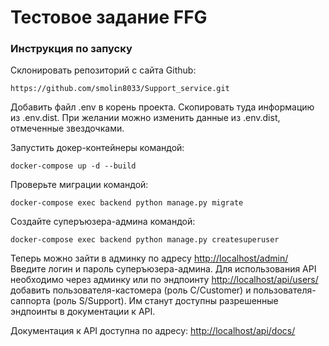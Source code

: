 # Тестовое задание FFG

### Инструкция по запуску

Склонировать репозиторий с сайта Github:

```https://github.com/smolin8033/Support_service.git```

Добавить файл .env в корень проекта. Скопировать туда
информацию из .env.dist. При желании
можно изменить данные из .env.dist, отмеченные
звездочками.

Запустить докер-контейнеры командой:

```docker-compose up -d --build```

Проверьте миграции командой:

```docker-compose exec backend python manage.py migrate```

Создайте суперъюзера-админа командой:

```docker-compose exec backend python manage.py createsuperuser```

Теперь можно зайти в админку по адресу [http://localhost/admin/](http://localhost/admin/)
Введите логин и пароль суперъюзера-админа. Для использования API
необходимо через админку или по эндпоинту [http://localhost/api/users/](http://localhost/api/users/) добавить пользователя-кастомера
(роль C/Customer) и пользователя-саппорта (роль S/Support).
Им станут доступны разрешенные эндпоинты в документации к API.

Документация к API доступна по адресу: [http://localhost/api/docs/](http://localhost/api/docs/)
